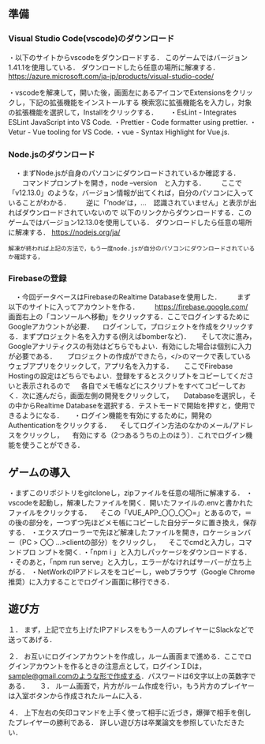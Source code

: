 ## 準備
### Visual Studio Code(vscode)のダウンロード
・以下のサイトからvscodeをダウンロードする．
  このゲームではバージョン1.41.1を使用している．
  ダウンロードしたら任意の場所に解凍する．
  https://azure.microsoft.com/ja-jp/products/visual-studio-code/

・vscodeを解凍して，開いた後，画面左にあるアイコンでExtensionsをクリックし，下記の拡張機能をインストールする
  検索窓に拡張機能名を入力し，対象の拡張機能を選択して，Installをクリックする．　　
  ・EsLint - Integrates ESLint JavaScript into VS Code.
  ・Prettier - Code formatter using prettier.
  ・Vetur - Vue tooling for VS Code.
  ・vue - Syntax Highlight for Vue.js.

### Node.jsのダウンロード
　・まずNode.jsが自身のパソコンにダウンロードされているか確認する．
　　コマンドプロンプトを開き，node –version　と入力する．
　　ここで「v12.13.0」のような，バージョン情報が出てくれば，自分のパソコンに入っていることがわかる．
　　逆に「‘node’は，…　認識されていません」と表示が出ればダウンロードされていないので
    以下のリンクからダウンロードする．このゲームではバージョン12.13.0を使用している．
    ダウンロードしたら任意の場所に解凍する．
    https://nodejs.org/ja/

    解凍が終われば上記の方法で，もう一度node.jsが自分のパソコンにダウンロードされているか確認する，

### Firebaseの登録
　・今回データベースはFirebaseのRealtime Databaseを使用した．
　　まず以下のサイトに入ってアカウントを作る．
　　https://firebase.google.com/
　　画面右上の「コンソールへ移動」をクリックする．ここでログインするためにGoogleアカウントが必要．
  　ログインして，プロジェクトを作成をクリックする．まずプロジェクト名を入力する(例えばbomberなど)．
 　 そして次に進み，Googleアナリティクスの有効はどちらでもよい．有効にした場合は個別に入力が必要である．
　  プロジェクトの作成ができたら，</>のマークで表しているウェブアプリをクリックして，アプリ名を入力する．
 　 ここでFirebase Hostingの設定はどちらでもよい．登録をするとスクリプトをコピーしてくださいと表示されるので
 　 各自でメモ帳などにスクリプトをすべてコピーしておく．次に進んだら，画面左側の開発をクリックして，
　  Databaseを選択し，その中からRealtime Databaseを選択する．テストモードで開始を押すと，使用できるようになる．
　
・ログイン機能を有効にするために，開発のAuthenticationをクリックする．
　そしてログイン方法のなかのメール/アドレスをクリックし，
 　有効にする（2つあるうちの上のほう）．これでログイン機能を使うことができる．

## ゲームの導入
・まずこのリポジトリをgitcloneし，zipファイルを任意の場所に解凍する．
・vscodeを起動し，解凍したファイルを開く．開いたファイルの.envと書かれたファイルをクリックする．
　そこの「VUE_APP_〇〇_〇〇=」とあるので，＝の後の部分を，一つずつ先ほどメモ帳にコピーした自分データに置き換え，保存する．
・エクスプローラーで先ほど解凍したファイルを開き，ロケーションバー（PC > 〇〇 …>clientの部分）をクリックし，
　そこでcmdと入力し，コマンドプロ   ンプトを開く.
・「npm i 」と入力しパッケージをダウンロードする．
・そのあと，「npm run serve」と入力し，エラーがなければサーバーが立ち上がる．
・NetWorkのIPアドレスををコピーし，webブラウザ（Google Chrome推奨）に入力することでログイン画面に移行できる．

## 遊び方
１．	まず，上記で立ち上げたIPアドレスをもう一人のプレイヤーにSlackなどで送ってあげる．

２．	お互いにログインアカウントを作成し，ルーム画面まで進める．ここでログインアカウントを作るときの注意点として，ログインＩDは，
      sample@gmail.comのような形で作成する．パスワードは6文字以上の英数字である．
　
３．	ルーム画面で，片方がルーム作成を行い，もう片方のプレイヤーは入室ボタンから作成されたルームに入る．

４．	上下左右の矢印コマンドを上手く使って相手に近づき，爆弾で相手を倒したプレイヤーの勝利である．
      詳しい遊び方は卒業論文を参照していただきたい．
